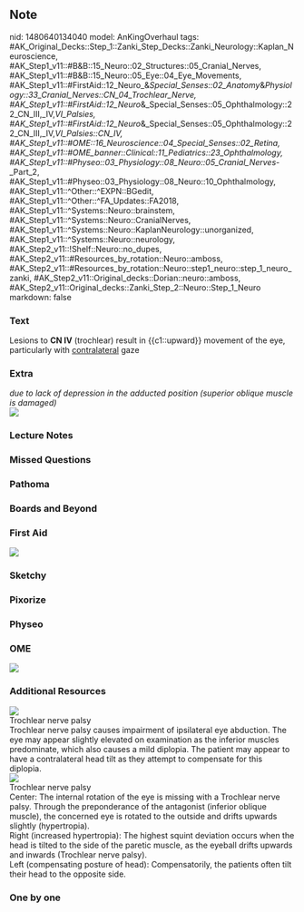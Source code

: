 ## Note
nid: 1480640134040
model: AnKingOverhaul
tags: #AK_Original_Decks::Step_1::Zanki_Step_Decks::Zanki_Neurology::Kaplan_Neuroscience, #AK_Step1_v11::#B&B::15_Neuro::02_Structures::05_Cranial_Nerves, #AK_Step1_v11::#B&B::15_Neuro::05_Eye::04_Eye_Movements, #AK_Step1_v11::#FirstAid::12_Neuro_&_Special_Senses::02_Anatomy_&_Physiology::33_Cranial_Nerves::CN_04_Trochlear_Nerve, #AK_Step1_v11::#FirstAid::12_Neuro_&_Special_Senses::05_Ophthalmology::22_CN_III,_IV,_VI_Palsies, #AK_Step1_v11::#FirstAid::12_Neuro_&_Special_Senses::05_Ophthalmology::22_CN_III,_IV,_VI_Palsies::CN_IV, #AK_Step1_v11::#OME::16_Neuroscience::04_Special_Senses::02_Retina, #AK_Step1_v11::#OME_banner::Clinical::11_Pediatrics::23_Ophthalmology, #AK_Step1_v11::#Physeo::03_Physiology::08_Neuro::05_Cranial_Nerves_-_Part_2, #AK_Step1_v11::#Physeo::03_Physiology::08_Neuro::10_Ophthalmology, #AK_Step1_v11::^Other::^EXPN::BGedit, #AK_Step1_v11::^Other::^FA_Updates::FA2018, #AK_Step1_v11::^Systems::Neuro::brainstem, #AK_Step1_v11::^Systems::Neuro::CranialNerves, #AK_Step1_v11::^Systems::Neuro::KaplanNeurology::unorganized, #AK_Step1_v11::^Systems::Neuro::neurology, #AK_Step2_v11::!Shelf::Neuro::no_dupes, #AK_Step2_v11::#Resources_by_rotation::Neuro::amboss, #AK_Step2_v11::#Resources_by_rotation::Neuro::step1_neuro::step_1_neuro_zanki, #AK_Step2_v11::Original_decks::Dorian::neuro::amboss, #AK_Step2_v11::Original_decks::Zanki_Step_2::Neuro::Step_1_Neuro
markdown: false

### Text
<div>
  <div>
    Lesions to <b>CN IV</b> (trochlear) result in {{c1::upward}}
    movement of the eye, particularly with <u>contralateral</u>
    gaze
  </div>
</div>

### Extra
<div>
  <i>due to lack of depression in the adducted position (superior
  oblique muscle is damaged)</i>
</div>
<div><img src="paste-79658758439050.jpg"></div>

### Lecture Notes


### Missed Questions


### Pathoma


### Boards and Beyond


### First Aid
<img src="tmp88uCr3.png">

### Sketchy


### Pixorize


### Physeo


### OME
<div class="ome-widget">
  <a href=
  "https://onlinemeded.org/spa/pediatrics/ophthalmology/acquire?ref=anki">
  <img src="_OME_AnkiFlashcards_Lesson_4.png"></a>
</div>

### Additional Resources
<img src="big_5b59b7468d4e9.jpg" class="resizer">
<div>
  <div>
    <div>
      Trochlear nerve palsy
    </div>
  </div>
  <div>
    <div>
      <div>
        Trochlear nerve palsy causes impairment of ipsilateral eye
        abduction. The eye may appear slightly elevated on
        examination as the inferior muscles predominate, which also
        causes a mild diplopia. The patient may appear to have a
        contralateral head tilt as they attempt to compensate for
        this diplopia.
      </div>
    </div>
  </div>
</div>
<div><img src="big_5b6c49265b576.jpg" class="resizer"></div>
<div>
  <div>
    <div>
      Trochlear nerve palsy
    </div>
  </div>
  <div>
    <div>
      <div>
        Center: The internal rotation of the eye is missing with a
        Trochlear nerve palsy. Through the preponderance of the
        antagonist (inferior oblique muscle), the concerned eye is
        rotated to the outside and drifts upwards slightly
        (hypertropia).
      </div>
      <div>
        Right (increased hypertropia): The highest squint deviation
        occurs when the head is tilted to the side of the paretic
        muscle, as the eyeball drifts upwards and inwards
        (Trochlear nerve palsy).
      </div>
      <div>
        Left (compensating posture of head): Compensatorily, the
        patients often tilt their head to the opposite side.
      </div>
    </div>
  </div>
</div>

### One by one

